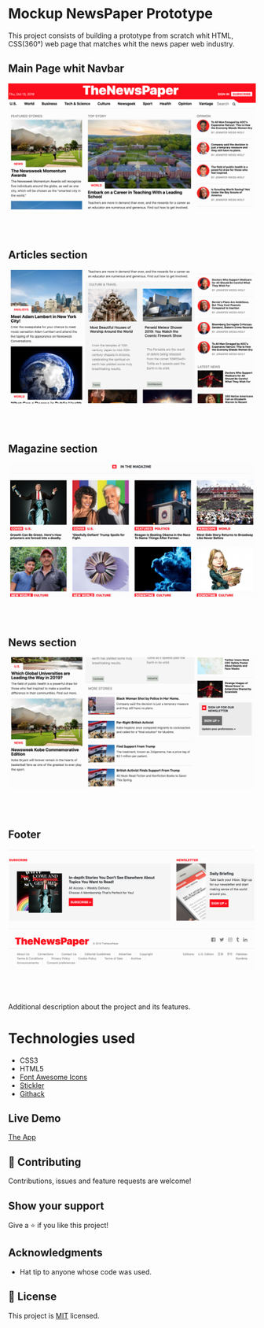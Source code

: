 # Mockup NewsPaper Prototype

This project consists of building a prototype from scratch whit HTML, CSS(360°) web page that matches whit the news paper web industry.


## Main Page whit Navbar

![screenshot](./images/newsmain.png)


<br>
<br>

## Articles section

![screenshot](./images/articles.png)


<br>
<br>

## Magazine section

![screenshot](./images/magazin.png)


<br>
<br>

## News section

![screenshot](./images/section2.png)


<br>
<br>


## Footer

![screenshot](./images/footer.png)


<br>
<br>

Additional description about the project and its features.


# Technologies used
- CSS3
- HTML5
- [Font Awesome Icons](https://fontawesome.com/start)
- [Stickler](https://stickler-ci.com)
- [Githack](https://raw.githack.com/)

## Live Demo

[The App](https://raw.githack.com/TommyM0ntana/TheNewsPaper/master/index.html)

## 🤝 Contributing

Contributions, issues and feature requests are welcome!


## Show your support

Give a ⭐️ if you like this project!

## Acknowledgments

- Hat tip to anyone whose code was used.

## 📝 License

This project is [MIT](https://opensource.org/licenses/MIT) licensed.
